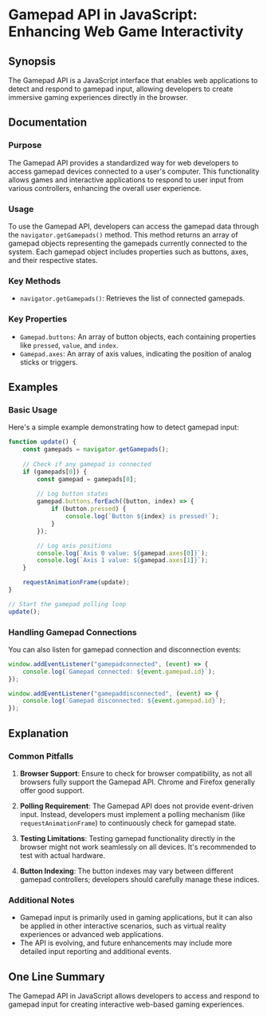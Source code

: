 <!--
Meta Description: # Gamepad API in JavaScript: Enhancing Web Game Interactivity ## Synopsis The Gamepad API is a JavaScript interface that enables web applications to d...
Meta Keywords: gamepad, api, input, button, log
-->

# Gamepad API in JavaScript: Enhancing Web Game Interactivity

## Synopsis
The Gamepad API is a JavaScript interface that enables web applications to detect and respond to gamepad input, allowing developers to create immersive gaming experiences directly in the browser.

## Documentation

### Purpose
The Gamepad API provides a standardized way for web developers to access gamepad devices connected to a user's computer. This functionality allows games and interactive applications to respond to user input from various controllers, enhancing the overall user experience.

### Usage
To use the Gamepad API, developers can access the gamepad data through the `navigator.getGamepads()` method. This method returns an array of gamepad objects representing the gamepads currently connected to the system. Each gamepad object includes properties such as buttons, axes, and their respective states.

### Key Methods
- `navigator.getGamepads()`: Retrieves the list of connected gamepads.

### Key Properties
- `Gamepad.buttons`: An array of button objects, each containing properties like `pressed`, `value`, and `index`.
- `Gamepad.axes`: An array of axis values, indicating the position of analog sticks or triggers.

## Examples

### Basic Usage
Here's a simple example demonstrating how to detect gamepad input:

```javascript
function update() {
    const gamepads = navigator.getGamepads();
    
    // Check if any gamepad is connected
    if (gamepads[0]) {
        const gamepad = gamepads[0];
        
        // Log button states
        gamepad.buttons.forEach((button, index) => {
            if (button.pressed) {
                console.log(`Button ${index} is pressed!`);
            }
        });

        // Log axis positions
        console.log(`Axis 0 value: ${gamepad.axes[0]}`);
        console.log(`Axis 1 value: ${gamepad.axes[1]}`);
    }

    requestAnimationFrame(update);
}

// Start the gamepad polling loop
update();
```

### Handling Gamepad Connections
You can also listen for gamepad connection and disconnection events:

```javascript
window.addEventListener("gamepadconnected", (event) => {
    console.log(`Gamepad connected: ${event.gamepad.id}`);
});

window.addEventListener("gamepaddisconnected", (event) => {
    console.log(`Gamepad disconnected: ${event.gamepad.id}`);
});
```

## Explanation

### Common Pitfalls
1. **Browser Support**: Ensure to check for browser compatibility, as not all browsers fully support the Gamepad API. Chrome and Firefox generally offer good support.
  
2. **Polling Requirement**: The Gamepad API does not provide event-driven input. Instead, developers must implement a polling mechanism (like `requestAnimationFrame`) to continuously check for gamepad state.

3. **Testing Limitations**: Testing gamepad functionality directly in the browser might not work seamlessly on all devices. It's recommended to test with actual hardware.

4. **Button Indexing**: The button indexes may vary between different gamepad controllers; developers should carefully manage these indices.

### Additional Notes
- Gamepad input is primarily used in gaming applications, but it can also be applied in other interactive scenarios, such as virtual reality experiences or advanced web applications.
- The API is evolving, and future enhancements may include more detailed input reporting and additional events.

## One Line Summary
The Gamepad API in JavaScript allows developers to access and respond to gamepad input for creating interactive web-based gaming experiences.